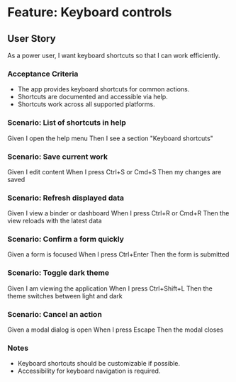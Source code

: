 # Feature: Keyboard controls

## User Story

As a power user, I want keyboard shortcuts so that I can work efficiently.

### Acceptance Criteria

- The app provides keyboard shortcuts for common actions.
- Shortcuts are documented and accessible via help.
- Shortcuts work across all supported platforms.

### Scenario: List of shortcuts in help

Given I open the help menu
Then I see a section "Keyboard shortcuts"

### Scenario: Save current work

Given I edit content
When I press Ctrl+S or Cmd+S
Then my changes are saved

### Scenario: Refresh displayed data

Given I view a binder or dashboard
When I press Ctrl+R or Cmd+R
Then the view reloads with the latest data

### Scenario: Confirm a form quickly

Given a form is focused
When I press Ctrl+Enter
Then the form is submitted

### Scenario: Toggle dark theme

Given I am viewing the application
When I press Ctrl+Shift+L
Then the theme switches between light and dark

### Scenario: Cancel an action

Given a modal dialog is open
When I press Escape
Then the modal closes

### Notes

- Keyboard shortcuts should be customizable if possible.
- Accessibility for keyboard navigation is required.
